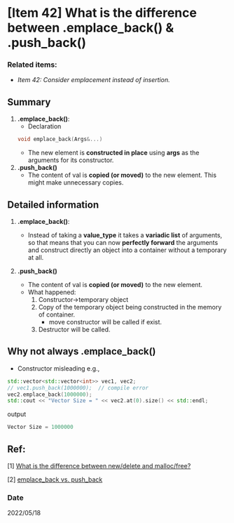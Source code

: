 # [Item 42] What is the difference between .emplace_back() & .push_back()

### Related items:
- *Item 42: Consider emplacement instead of insertion.*

## Summary
1. **.emplace_back()**:
    - Declaration
    ~~~c++
    void emplace_back(Args&...)
    ~~~
    - The new element is **constructed in place** using **args** as the arguments for its constructor.
2. **.push_back()**
    - The content of val is **copied (or moved)** to the new element. This might make unnecessary copies.

## Detailed information
1. **.emplace_back()**:
    - Instead of taking a **value_type** it takes a **variadic list** of arguments, so that means that you can now **perfectly forward** the arguments and construct directly an object into a container without a temporary at all.

2. **.push_back()**
    - The content of val is **copied (or moved)** to the new element.
    - What happened:
        1. Constructor->temporary object
        2. Copy of the temporary object being constructed in the memory of container.
            - move constructor will be called if exist.
        3. Destructor will be called.

## Why not always **.emplace_back()**
- Constructor misleading
e.g., 
~~~c++
std::vector<std::vector<int>> vec1, vec2;
// vec1.push_back(1000000);  // compile error 
vec2.emplace_back(1000000);
std::cout << "Vector Size = " << vec2.at(0).size() << std::endl;
~~~
output
~~~c++
Vector Size = 1000000
~~~

## Ref:
[1] [What is the difference between new/delete and malloc/free?](https://stackoverflow.com/questions/4303513/push-back-vs-emplace-back)

[2] [emplace_back vs. push_back](https://yasenh.github.io/post/cpp-diary-1-emplace_back/)

### Date
2022/05/18
